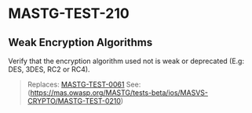 # MASTG-TEST-210

## Weak Encryption Algorithms

Verify that the encryption algorithm used not is weak or deprecated (E.g: DES, 3DES, RC2 or RC4).

> Replaces: [MASTG-TEST-0061](/taxonomy/mastg-1.7.0/masvs-crypto/mastg-test-0061)
> See: (https://mas.owasp.org/MASTG/tests-beta/ios/MASVS-CRYPTO/MASTG-TEST-0210)